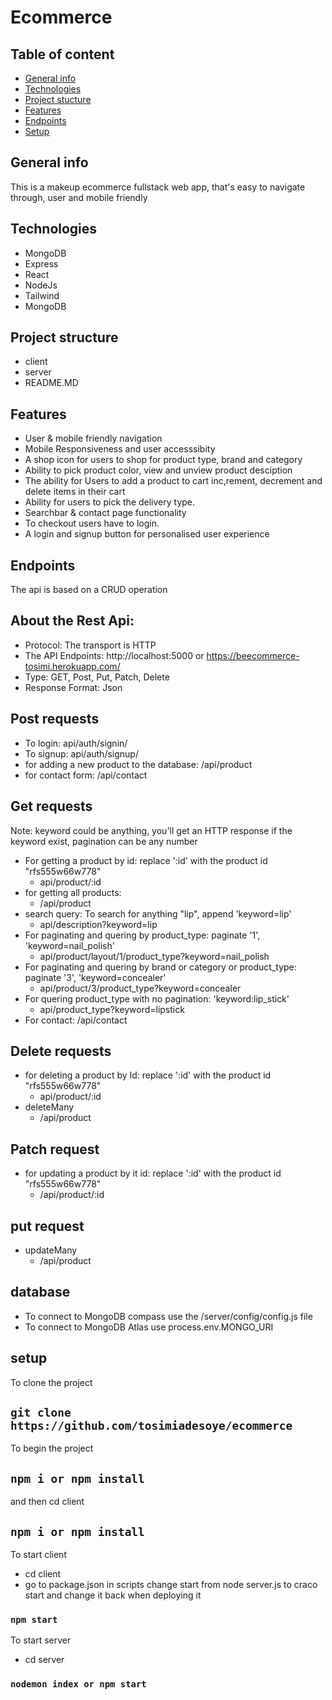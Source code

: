 # Ecommerce
## Table of content
* [General info](#General-Info)
* [Technologies](#Technologies)
* [Project stucture](#Project-structure)
* [Features](#Features)
* [Endpoints](#Endpoints)
* [Setup](#setup)


## General info
This is a makeup ecommerce fullstack web app, that's easy to navigate through, user and mobile friendly 


## Technologies
* MongoDB
* Express
* React
* NodeJs 
* Tailwind
* MongoDB

## Project structure

- client
- server
- README.MD

## Features

- User & mobile friendly navigation
- Mobile Responsiveness and user accesssibity
- A shop icon for users to shop for product type, brand and category
- Ability to pick product color, view and unview product desciption
- The ability for Users to add a product to cart inc,rement, decrement and delete items in their cart
- Ability for users to pick the delivery type.
- Searchbar & contact page functionality
- To checkout users have to login.
- A login and signup button for personalised user experience

## Endpoints

The api is based on a CRUD operation

## About the Rest Api:

- Protocol: The transport is HTTP
- The API Endpoints: http://localhost:5000 or https://beecommerce-tosimi.herokuapp.com/
- Type: GET, Post, Put, Patch, Delete
- Response Format: Json

## Post requests

- To login: api/auth/signin/
- To signup: api/auth/signup/
- for adding a new product to the database: /api/product
- for contact form: /api/contact

## Get requests

Note: keyword could be anything, you'll get an HTTP response if the keyword exist, pagination can be any number

- For getting a product by id: replace ':id' with the product id "rfs555w66w778"
  - api/product/:id
- for getting all products:
  - /api/product
- search query: To search for anything "lip", append 'keyword=lip'
  - api/description?keyword=lip
- For paginating and quering by product_type: paginate '1', 'keyword=nail_polish'
  - api/product/layout/1/product_type?keyword=nail_polish
- For paginating and quering by brand or category or product_type: paginate '3', 'keyword=concealer'
  - api/product/3/product_type?keyword=concealer
- For quering product_type with no pagination: 'keyword:lip_stick'
  - api/product_type?keyword=lipstick
- For contact: /api/contact

## Delete requests

- for deleting a product by Id: replace ':id' with the product id "rfs555w66w778"
  - api/product/:id
- deleteMany
  - /api/product

## Patch request

- for updating a product by it id: replace ':id' with the product id "rfs555w66w778"
  - /api/product/:id

## put request

- updateMany
  - /api/product

## database

- To connect to MongoDB compass use the /server/config/config.js file
- To connect to MongoDB Atlas use process.env.MONGO_URI

## setup
To clone the project
## `git clone https://github.com/tosimiadesoye/ecommerce`

To begin the project

## `npm i or npm install`

and then cd client

## `npm i or npm install`

To start client

- cd client
- go to package.json in scripts change start from node server.js to craco start and change it back when deploying it
### `npm start`

To start server

- cd server

### `nodemon index or npm start`
